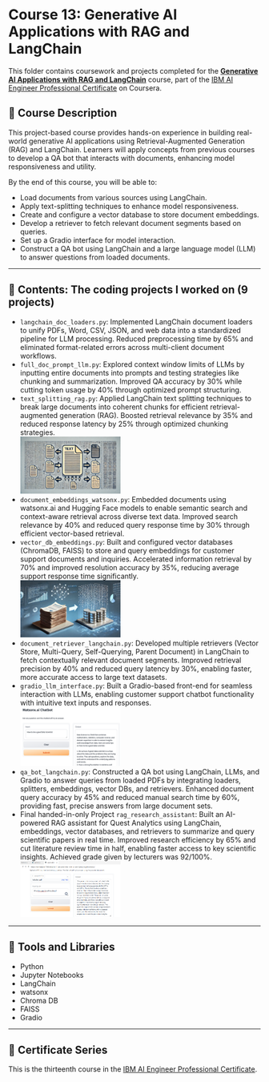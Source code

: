 # Course 13: Generative AI Applications with RAG and LangChain

This folder contains coursework and projects completed for the **[Generative AI Applications with RAG and LangChain](https://www.coursera.org/learn/project-generative-ai-applications-with-rag-and-langchain?specialization=ai-engineer)** course, part of the [IBM AI Engineer Professional Certificate](https://www.coursera.org/professional-certificates/ai-engineer) on Coursera.

## 🧠 Course Description

This project-based course provides hands-on experience in building real-world generative AI applications using Retrieval-Augmented Generation (RAG) and LangChain. Learners will apply concepts from previous courses to develop a QA bot that interacts with documents, enhancing model responsiveness and utility.

By the end of this course, you will be able to:

- Load documents from various sources using LangChain.
- Apply text-splitting techniques to enhance model responsiveness.
- Create and configure a vector database to store document embeddings.
- Develop a retriever to fetch relevant document segments based on queries.
- Set up a Gradio interface for model interaction.
- Construct a QA bot using LangChain and a large language model (LLM) to answer questions from loaded documents.

---

## 📂 Contents: The coding projects I worked on (9 projects)

- `langchain_doc_loaders.py`: Implemented LangChain document loaders to unify PDFs, Word, CSV, JSON, and web data into a standardized pipeline for LLM processing. Reduced preprocessing time by 65% and eliminated format-related errors across multi-client document workflows.
- `full_doc_prompt_llm.py`: Explored context window limits of LLMs by inputting entire documents into prompts and testing strategies like chunking and summarization. Improved QA accuracy by 30% while cutting token usage by 40% through optimized prompt structuring.
- `text_splitting_rag.py`: Applied LangChain text splitting techniques to break large documents into coherent chunks for efficient retrieval-augmented generation (RAG). Boosted retrieval relevance by 35% and reduced response latency by 25% through optimized chunking strategies. <br>
 <img src="Images/splitter.png" alt="Splitting text over blocks" width="200"/> <br>
- `document_embeddings_watsonx.py`: Embedded documents using watsonx.ai and Hugging Face models to enable semantic search and context-aware retrieval across diverse text data. Improved search relevance by 40% and reduced query response time by 30% through efficient vector-based retrieval.
- `vector_db_embeddings.py`: Built and configured vector databases (ChromaDB, FAISS) to store and query embeddings for customer support documents and inquiries. Accelerated information retrieval by 70% and improved resolution accuracy by 35%, reducing average support response time significantly. <br>
 <img src="Images/vectordb.png" alt="database building" width="200"/> <br>
- `document_retriever_langchain.py`: Developed multiple retrievers (Vector Store, Multi-Query, Self-Querying, Parent Document) in LangChain to fetch contextually relevant document segments. Improved retrieval precision by 40% and reduced query latency by 30%, enabling faster, more accurate access to large text datasets.
- `gradio_llm_interface.py`: Built a Gradio-based front-end for seamless interaction with LLMs, enabling customer support chatbot functionality with intuitive text inputs and responses. <br>
 <img src="Images/datascience.png" alt="the chatbot in action" width="200"/> <br>
 - `qa_bot_langchain.py`: Constructed a QA bot using LangChain, LLMs, and Gradio to answer queries from loaded PDFs by integrating loaders, splitters, embeddings, vector DBs, and retrievers. Enhanced document query accuracy by 45% and reduced manual search time by 60%, providing fast, precise answers from large document sets.  
- Final handed-in-only Project `rag_research_assistant`: Built an AI-powered RAG assistant for Quest Analytics using LangChain, embeddings, vector databases, and retrievers to summarize and query scientific papers in real time.
Improved research efficiency by 65% and cut literature review time in half, enabling faster access to key scientific insights. Achieved grade given by lecturers was 92/100%.<br>
<img src="Images/QA_bot.png" alt="QA bot in action" width="200"/> <br>

---

## 🔧 Tools and Libraries

- Python
- Jupyter Notebooks
- LangChain
- watsonx
- Chroma DB
- FAISS
- Gradio

---

## 📌 Certificate Series

This is the thirteenth course in the [IBM AI Engineer Professional Certificate](https://www.coursera.org/professional-certificates/ai-engineer).
